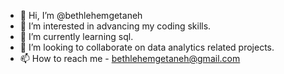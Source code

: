 - 👋 Hi, I’m @bethlehemgetaneh
- 👀 I’m interested in advancing my coding skills. 
- 🌱 I’m currently learning sql. 
- 💞️ I’m looking to collaborate on data analytics related projects. 
- 📫 How to reach me - bethlehemgetaneh@gmail.com 

<!---
bethlehemgetaneh/bethlehemgetaneh is a ✨ special ✨ repository because its `README.md` (this file) appears on your GitHub profile.
You can click the Preview link to take a look at your changes.
--->
